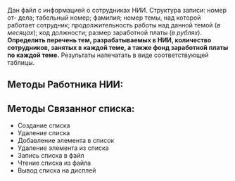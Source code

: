Дан файл с информацией о сотрудниках НИИ. Структура записи: номер от-
дела; табельный номер; фамилия; номер темы, над которой работает сотрудник;
продолжительность работы над данной темой (*в месяцах*); код должности; размер
заработной платы (*в рублях*). **Определить перечень тем, разрабатываемых в НИИ,
количество сотрудников, занятых в каждой теме, а также фонд заработной платы
по каждой теме.** Результаты напечатать в виде соответствующей таблицы.

## Методы Работника НИИ:

## Методы Связанног списка: 
- Создание списка
- Удаление списка
- Добавление элемента в список
- Удаление элемента из списка
- Запись списка в файл
- Чтение списка из файла
- Вывод списка на дисплей